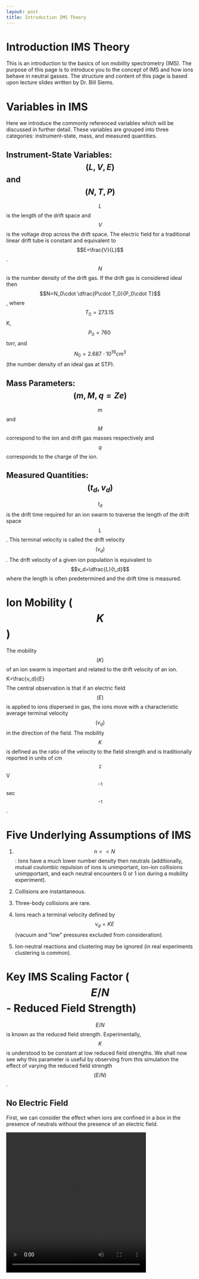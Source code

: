 ```yaml
---
layout: post
title: Introduction IMS Theory
---
```

Introduction IMS Theory
=======================

This is an introduction to the basics of ion mobility spectrometry
(IMS). The purpose of this page is to introduce you to the concept of
IMS and how ions behave in neutral gasses. The structure and content of
this page is based upon lecture slides written by Dr. Bill Siems.

Variables in IMS
================

Here we introduce the commonly referenced variables which will be
discussed in further detail. These variables are grouped into three
categories: instrument-state, mass, and measured quantities.

Instrument-State Variables: $$(L, V, E)$$ and $$(N, T, P)$$
-------------------------------------------------------

$$L$$ is the length of the drift space and $$V$$ is the voltage drop across
the drift space. The electric field for a traditional linear drift tube
is constant and equivalent to $$E=\frac{V}{L}$$. $$N$$ is the number density
of the drift gas. If the drift gas is considered ideal then
$$N=N_0\cdot \dfrac{P\cdot T_0}{P_0\cdot T}$$, where $$T_0=273.15\;$$K,
$$P_0= 760\;$$torr, and $$N_0=2.687\cdot10^{19} \text{cm}^3$$ (the number
density of an ideal gas at STP).

Mass Parameters: $$(m, M, q=Ze)$$
-------------------------------

$$m$$ and $$M$$ correspond to the ion and drift gas masses respectively and
$$q$$ corresponds to the charge of the ion.

Measured Quantities: $$(t_d, v_d)$$
---------------------------------

$$t_d$$ is the drift time required for an ion swarm to traverse the length
of the drift space $$L$$. This terminal velocity is called the drift
velocity $$(v_d)$$. The drift velocity of a given ion population is
equivalent to $$v_d=\dfrac{L}{t_d}$$ where the length is often
predetermined and the drift time is measured.

Ion Mobility ($$K$$)
==================

The mobility $$(K)$$ of an ion swarm is important and related to the drift
velocity of an ion. $$$$K=\frac{v_d}{E}$$$$ The central observation is that
if an electric field $$(E)$$ is applied to ions dispersed in gas, the ions
move with a characteristic average terminal velocity $$(v_d)$$ in the
direction of the field. The mobility $$K$$ is defined as the ratio of the
velocity to the field strength and is traditionally reported in units of
cm$$^2$$V$$^{-1}$$sec$$^{-1}$$.

Five Underlying Assumptions of IMS
==================================

1.  $$n << N$$: Ions have a much lower number density then neutrals
    (additionally, mutual coulombic repulsion of ions is unimportant,
    ion-ion collisions unimpportant, and each neutral encounters 0 or 1
    ion during a mobility experiment).

2.  Collisions are instantaneous.

3.  Three-body collisions are rare.

4.  Ions reach a terminal velocity defined by $$v_d=KE$$ (vacuum and "low"
    pressures excluded from consideration).

5.  Ion-neutral reactions and clustering may be ignored (in real
    experiments clustering is common).

Key IMS Scaling Factor ($$E/N$$- Reduced Field Strength)
======================================================

$$E/N$$ is known as the reduced field strength. Experimentally, $$K$$ is
understood to be constant at low reduced field strengths. We shall now
see why this parameter is useful by observing from this simulation the
effect of varying the reduced field strength $$(E/N)$$.

No Electric Field
-----------------

First, we can consider the effect when ions are confined in a box in the
presence of neutrals without the presence of an electric field.

<video width="375" height="375" controls="controls">)
	<source src="/animations/IMS_Theory/NoEfield2.mp4" type="video/mp4">)
</video>
	